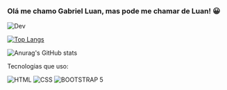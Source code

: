 ### Olá me chamo Gabriel Luan, mas pode me chamar de Luan! 😀
![Dev](https://img.shields.io/badge/Gabriel_Luan-0A0A0A?style=for-the-badge&logo=devdotto&logoColor=white)

[![Top Langs](https://github-readme-stats.vercel.app/api/top-langs/?username=Luan-developer&hide_progress=true)](https://github.com/anuraghazra/github-readme-stats)


![Anurag's GitHub stats](https://github-readme-stats-git-masterrstaa-rickstaa.vercel.app/api?username=Luan-developer&show_icons=true&theme=)  

Tecnologias que uso:

![HTML](https://img.shields.io/badge/HTML5-E34F26?style=for-the-badge&logo=html5&logoColor=white)
![CSS](https://img.shields.io/badge/CSS3-1572B6?style=for-the-badge&logo=css3&logoColor=white)
![BOOTSTRAP 5](https://img.shields.io/badge/Bootstrap-563D7C?style=for-the-badge&logo=bootstrap&logoColor=white)



